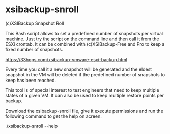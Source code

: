 # xsibackup-snroll
(c)XSIBackup Snapshot Roll

This Bash script allows to set a predefined number of snapshots per virtual machine. 
Just try the script on the command line and then call it from the ESXi crontab.
It can be combined with (c)XSIBackup-Free and Pro to keep a fixed number of snapshots.

https://33hops.com/xsibackup-vmware-esxi-backup.html

Every time you call it a new snapshot will be generated and the eldest snapshot 
in the VM will be deleted if the predefined number of snapshots to keep has been reached.

This tool is of special interest to test engineers that need to keep multiple states 
of a given VM. It can also be used to keep multiple restore points per backup.

Download the xsibackup-snroll file, give it execute permissions and run the following 
command to get the help on acreen.

./xsibackup-snroll --help


